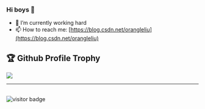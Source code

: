 ### Hi boys 👋

- 🌈 I’m currently working hard 
- 📫 How to reach me: [https://blog.csdn.net/orangleliu](https://blog.csdn.net/orangleliu)


<h2>🏆 Github Profile Trophy</h2>
<img src="https://github-profile-trophy.vercel.app/?username=orangle&column=6"/>

---

<!-- <div>
  <img height="170" align="left" src="https://github-readme-stats.vercel.app/api?username=orangle&count_private=true&include_all_commits=true" />
  <img src="https://github-readme-stats.vercel.app/api/top-langs/?username=orangle&layout=compact" />
</div>
 -->
<br/>
<img src="https://visitor-badge.laobi.icu/badge?page_id=orangle/orangle" alt="visitor badge"/> 
